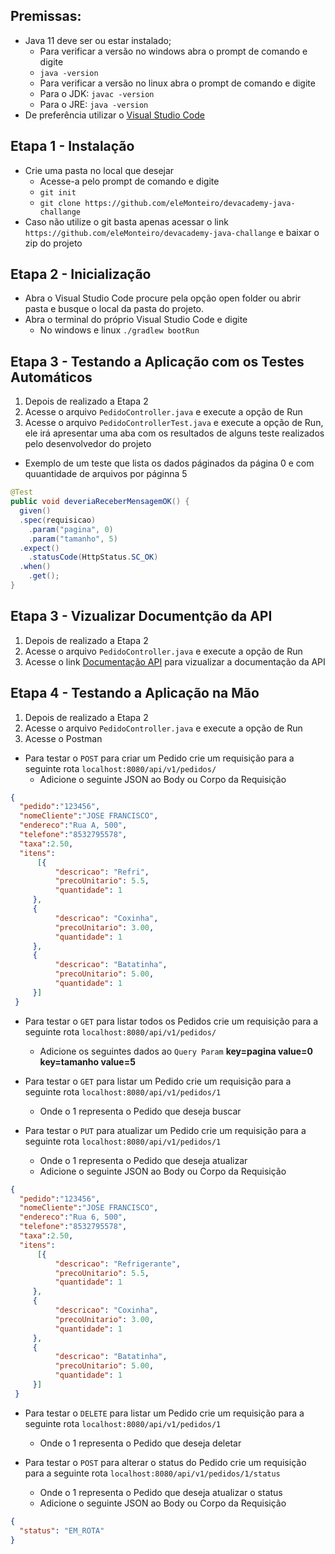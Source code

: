 ## Premissas:
- Java 11 deve ser ou estar instalado;
  -  Para  verificar a versão no windows abra o prompt de comando e digite
    - `java -version`
  -  Para verificar a versão no  linux abra o prompt de comando e digite
    - Para o JDK: `javac -version`
    - Para o JRE: `java -version`
- De preferência  utilizar o [Visual Studio Code](https://code.visualstudio.com/)

## Etapa 1 - Instalação
- Crie uma pasta no local que desejar
  -  Acesse-a pelo prompt de comando e digite
    -    `git init`
    -    `git clone https://github.com/eleMonteiro/devacademy-java-challange`
-  Caso não utilize o git basta apenas acessar o link `https://github.com/eleMonteiro/devacademy-java-challange` e baixar o zip do projeto

## Etapa 2 - Inicialização
- Abra o Visual Studio Code procure pela opção open folder ou abrir pasta e busque o local da pasta do projeto.
- Abra o terminal do próprio Visual Studio Code e digite
  - No windows e linux `./gradlew bootRun`

## Etapa 3 - Testando a Aplicação com os Testes Automáticos
1. Depois de realizado a Etapa 2
2. Acesse o arquivo `PedidoController.java` e execute a opção de Run
3. Acesse o arquivo `PedidoControllerTest.java` e execute a opção de Run, ele irá apresentar uma aba com os resultados de alguns teste realizados pelo desenvolvedor do projeto
- Exemplo de um teste que lista os dados páginados da página 0 e com quuantidade de arquivos por páginna 5
```java
@Test
public void deveriaReceberMensagemOK() {
  given()
  .spec(requisicao)
    .param("pagina", 0)
    .param("tamanho", 5)
  .expect()
    .statusCode(HttpStatus.SC_OK)
  .when()
    .get();
}
```

## Etapa 3 - Vizualizar Documentção da API
1. Depois de realizado a Etapa 2
2. Acesse o arquivo `PedidoController.java` e execute a opção de Run
3. Acesse o link [Documentação API](http://localhost:8080/swagger-ui/index.html?configUrl=/api-docs/swagger-config) para vizualizar a documentação da  API

## Etapa 4 - Testando a Aplicação na Mão
1. Depois de realizado a Etapa 2
2. Acesse o arquivo `PedidoController.java` e execute a opção de Run
3. Acesse o Postman

- Para testar o `POST` para criar um Pedido crie um requisição para a seguinte rota `localhost:8080/api/v1/pedidos/`
  - Adicione o seguinte JSON ao Body ou  Corpo da Requisição
```json
{
  "pedido":"123456",
  "nomeCliente":"JOSE FRANCISCO",
  "endereco":"Rua A, 500",
  "telefone":"8532795578",
  "taxa":2.50,
  "itens": 
      [{
          "descricao": "Refri",
          "precoUnitario": 5.5,
          "quantidade": 1
     },
     {
          "descricao": "Coxinha",
          "precoUnitario": 3.00,
          "quantidade": 1
     },
     {
          "descricao": "Batatinha",
          "precoUnitario": 5.00,
          "quantidade": 1
     }]
 }
```

- Para testar o `GET` para listar todos os Pedidos crie um requisição para a seguinte rota `localhost:8080/api/v1/pedidos/`
  - Adicione os seguintes dados ao `Query Param` **key=pagina value=0** **key=tamanho value=5**

- Para testar o `GET` para listar um Pedido crie um requisição para a seguinte rota `localhost:8080/api/v1/pedidos/1`
  - Onde o 1 representa o Pedido que deseja buscar

- Para testar o `PUT` para atualizar um Pedido crie um requisição para a seguinte rota `localhost:8080/api/v1/pedidos/1`
  - Onde o 1 representa o Pedido que deseja atualizar
  - Adicione o seguinte JSON ao Body ou  Corpo da Requisição

```json
{
  "pedido":"123456",
  "nomeCliente":"JOSE FRANCISCO",
  "endereco":"Rua 6, 500",
  "telefone":"8532795578",
  "taxa":2.50,
  "itens": 
      [{
          "descricao": "Refrigerante",
          "precoUnitario": 5.5,
          "quantidade": 1
     },
     {
          "descricao": "Coxinha",
          "precoUnitario": 3.00,
          "quantidade": 1
     },
     {
          "descricao": "Batatinha",
          "precoUnitario": 5.00,
          "quantidade": 1
     }]
 }
```
- Para testar o `DELETE` para listar um Pedido crie um requisição para a seguinte rota `localhost:8080/api/v1/pedidos/1`
  - Onde o 1 representa o Pedido que deseja deletar
  
- Para testar o `POST` para alterar o status do Pedido crie um requisição para a seguinte rota `localhost:8080/api/v1/pedidos/1/status`
  - Onde o 1 representa o Pedido que deseja atualizar o status
  - Adicione o seguinte JSON ao Body ou  Corpo da Requisição
```json
{
  "status": "EM_ROTA"
}
```

